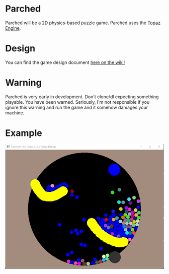# Parched
Parched will be a 2D physics-based puzzle game. Parched uses the [Topaz Engine](https://github.com/Harrand/Topaz).

# Design
You can find the game design document [here on the wiki!](https://github.com/Harrand/Parched/wiki/Game-Design-Document)

# Warning
Parched is very early in development. Don't clone/dl expecting something playable. You have been warned. Seriously, I'm not responsible if you ignore this warning and run the game and it somehow damages your machine.

# Example
![image description](https://raw.githubusercontent.com/Harrand/Parched/readme_storage/parched-dev0.png)
